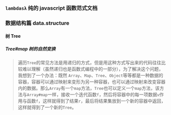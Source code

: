 ### `lambdasλ` 纯的 javascript 函数范式文档
### 数据结构篇 data.structure
#### 树 Tree
##### Tree#map 树的自然变换
> 遍历`Tree`的常见方法是用递归的方式，但是用这种方式写出来的代码往往比较难以理解（虽然递归也是函数式编程中的一部分），为了解决这个问题，我想到了一个办法：既然 `Array`、`Map`、`Tree`、`Object`等等都是一种数据的容器，容器可以通过映射来变形为另一种容器，也可以通过映射来改变容器内的数据。那么`Array`有一个`map`方法，`Tree`也可以定义一个`map`方法，该方法与`Array#map`一样，接收一个迭代函数`f`，然后将容器中的每一项数据`v`作用与函数`f`，这样就得到了结果`r`，最后将结果集放到一个新的容器中返回，这样就得到了一个新的`Tree`。